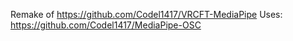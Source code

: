 Remake of https://github.com/Codel1417/VRCFT-MediaPipe
Uses: https://github.com/Codel1417/MediaPipe-OSC